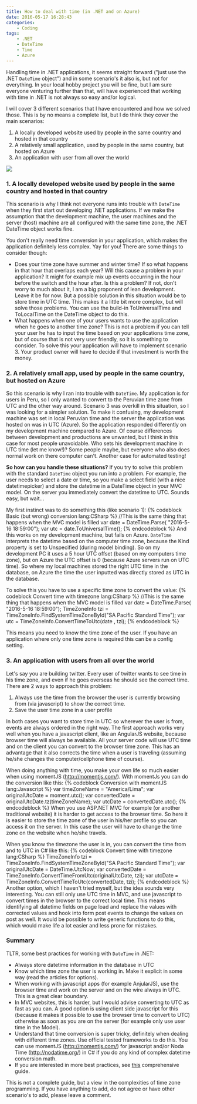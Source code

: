 ```yaml
---
title: How to deal with time (in .NET and on Azure)
date: 2016-05-17 16:28:43
categories: 
    - Coding
tags:
    - .NET
    - DateTime
    - Time
    - Azure
---
```

Handling time in .NET applications, it seems straight forward ("just use the .NET `DateTime` object") and in some scenario's it also is, but not for everything. In your local hobby project you will be fine, but I am sure everyone venturing further than that, will have experienced that working with time in .NET is not always so easy and/or logical.  

I will cover 3 different scenarios that I have encountered and how we solved those. This is by no means a complete list, but I do think they cover the main scenarios:
1.  A locally developed website used by people in the same country and hosted in that country
2.  A relatively small application, used by people in the same country, but hosted on Azure
3.  An application with user from all over the world

![](clock-407101_1280.jpg)

### 1. A locally developed website used by people in the same country and hosted in that country
This scenario is why I think not everyone runs into trouble with `DateTime` when they first start out developing .NET applications. If we make the assumption that the development machine, the user machines and the server (host) machine are all configured with the same time zone, the .NET DateTime object works fine.

You don't really need time conversion in your application, which makes the application definitely less complex. Yay for you! There are some things to consider though:
*   Does your time zone have summer and winter time? If so what happens in that hour that overlaps each year? Will this cause a problem in your application? It might for example mix up events occurring in the hour before the switch and the hour after. Is this a problem? If not, don't worry to much about it, I am a big proponent of lean development. Leave it be for now. But a possible solution in this situation would be to store time in UTC time. This makes it a little bit more complex, but will solve those problems. You can use the build-in ToUniversalTime and ToLocalTime on the DateTime object to do this.
*   What happens when one of your users wants to use the application when he goes to another time zone? This is not a problem if you can tell your user he has to input the time based on your applications time zone, but of course that is not very user friendly, so it is something to consider. To solve this your application will have to implement scenario 3. Your product owner will have to decide if that investment is worth the money.


### 2. A relatively small app, used by people in the same country, but hosted on Azure
So this scenario is why I ran into trouble with `DateTime`. My application is for users in Peru, so I only wanted to convert to the Peruvian time zone from UTC and the other way around. Scenario 3 was overkill in this situation, so I was looking for a simpler solution. To make it confusing, my development machine was set in local Peruvian time and the server the application was hosted on was in UTC (Azure). So the application responded differently on my development machine compared to Azure. Of course differences between development and productions are unwanted, but I think in this case for most people unavoidable. Who sets his development machine in UTC time (let me know!)? Some people maybe, but everyone who also does normal work on there computer can't. Another case for automated testing!

**So how can you handle these situations?**
If you try to solve this problem with the standard `DateTime` object you run into a problem. For example, the user needs to select a date or time, so you make a select field (with a nice datetimepicker) and store the datetime in a DateTime object in your MVC model. On the server you immediately convert the datetime to UTC. Sounds easy, but wait...

My first instinct was to do something this (like scenario 1):
{% codeblock Basic (but wrong) conversion lang:CSharp %}
    //This is the same thing that happens when the MVC model is filled
    var date = DateTime.Parse( "2016-5-16 18:59:00"); 
    var utc = date.ToUniversalTime();
{% endcodeblock %}
And this works on my development machine, but fails on Azure. `DateTime` interprets the datetime based on the computer time zone, because the Kind property is set to Unspecified (during model binding). So on my development PC it uses a 5 hour UTC offset (based on my computers time zone), but on Azure the UTC offset is 0 (because Azure servers run on UTC time). So where my local machines stored the right UTC time in the database, on Azure the time the user inputted was directly stored as UTC in the database.

To solve this you have to use a specific time zone to convert the value:
{% codeblock Convert time with timezone lang:CSharp %}
    //This is the same thing that happens when the MVC model is filled
    var date = DateTime.Parse( "2016-5-16 18:59:00"); 
    TimeZoneInfo tzi = TimeZoneInfo.FindSystemTimeZoneById("SA Pacific Standard Time");
    var utc = TimeZoneInfo.ConvertTimeToUtc(date , tzi);
{% endcodeblock %}

This means you need to know the time zone of the user. If you have an application where only one time zone is required this can be a config setting.

### 3. An application with users from all over the world
Let's say you are building twitter. Every user of twitter wants to see time in his time zone, and even if he goes overseas he should see the correct time. There are 2 ways to approach this problem: 

1.  Always use the time from the browser the user is currently browsing from (via javascript) to show the correct time.
2.  Save the user time zone in a user profile


In both cases you want to store time in UTC so wherever the user is from, events are always ordered in the right way. The first approach works very well when you have a javascript client, like an AngularJS website, because browser time will always be available. All your server code will use UTC time and on the client you can convert to the browser time zone. This has an advantage that it also corrects the time when a user is traveling (assuming he/she changes the computer/cellphone time of course). 

When doing anything with time, you make your own life so much easier when using momentJS (http://momentjs.com/). With momentJs you can do the conversion like this:
{% codeblock Conversion with momentJS lang:Javascript %}
    var timeZoneName = "America/Lima";
    var originalUtcDate = moment.utc();
    var convertedDate = originalUtcDate.tz(timeZoneName);
    var utcDate = convertedDate.utc();
{% endcodeblock %}
When you use ASP.NET MVC for example (or another traditional website) it is harder to get access to the browser time. So here it is easier to store the time zone of the user in his/her profile so you can access it on the server. In this case the user will have to change the time zone on the website when he/she travels. 

When you know the timezone the user is in, you can convert the time from and to UTC in C# like this:
{% codeblock Convert time with timezone lang:CSharp %}
    TimeZoneInfo tzi = TimeZoneInfo.FindSystemTimeZoneById("SA Pacific Standard Time");
    var originalUtcDate = DateTime.UtcNow;
    var convertedDate = TimeZoneInfo.ConvertTimeFromUtc(originalUtcDate, tzi);
    var utcDate = TimeZoneInfo.ConvertTimeToUtc(convertedDate, tzi);
{% endcodeblock %}
Another option, which I haven't tried myself, but the idea sounds very interesting. You can still only use UTC time in MVC, and use javascript to convert times in the browser to the correct local time. This means identifying all datetime fields on page load and replace the values with corrected values and hook into form post events to change the values on post as well. It would be possible to write generic functions to do this, which would make life a lot easier and less prone for mistakes. 

### Summary
TLTR, some best practices for working with `DateTime` in .NET:
*   Always store datetime information in the database in UTC
*   Know which time zone the user is working in. Make it explicit in some way (read the articles for options).
*   When working with javascript apps (for example AnjularJS), use the browser time and work on the server and on the wire always in UTC. This is a great clear boundary.
*   In MVC websites, this is harder, but I would advise converting to UTC as fast as you can. A good option is using client side javascript for this (because it makes it possible to use the browser time to convert to UTC) otherwise as soon as you are on the server (for example only use user time in the Model).
*   Understand that time conversion is super tricky, definitely when dealing with different time zones. Use official tested frameworks to do this. You can use momentJS (http://momentjs.com/) for javascript and/or Noda Time (http://nodatime.org/) in C# if you do any kind of complex datetime conversion math.
*   If you are interested in more best practices, see [this](https://msdn.microsoft.com/en-us/library/ms973825.aspx) comprehensive guide.

This is not a complete guide, but a view in the complexities of time zone programming. If you have anything to add, do not agree or have other scenario's to add, please leave a comment.
<style type="text/css">.article-entry li{ margin-left: 2.2em; list-style-position: outside; }</style>